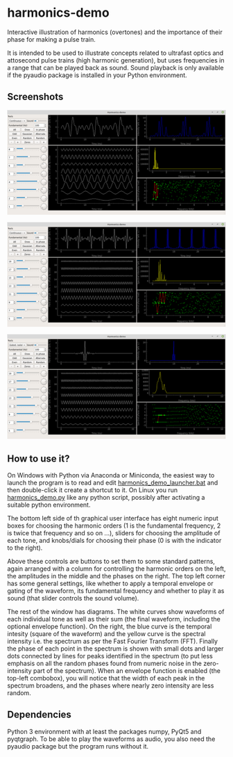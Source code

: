 # harmonics-demo
Interactive illustration of harmonics (overtones) and the importance of their phase for making a pulse train.

It is intended to be used to illustrate concepts related to ultrafast optics and attosecond pulse trains (high harmonic generation), but uses frequencies in a range that can be played back as sound. Sound playback is only available if the pyaudio package is installed in your Python environment.

## Screenshots
![Continuous-waveform example with odd and even harmonic orders and random phases](https://github.com/erik-mansson/harmonics-demo/blob/screenshots/screenshots/screenshot_1.png?raw=true)

![Odd-order harmonics with pi phase-shifts giving a pulse train with alternating signs](https://github.com/erik-mansson/harmonics-demo/blob/screenshots/screenshots/screenshot_2.png?raw=true)

![In the option to get an isolated pulse, an undocumented gating envelope function is applied and the sound playback makes longer pauses to hear the separate pulses](https://github.com/erik-mansson/harmonics-demo/blob/screenshots/screenshots/screenshot_3.png?raw=true)

## How to use it?

On Windows with Python via Anaconda or Miniconda, the easiest way to launch the program is to read and edit [harmonics_demo_launcher.bat](harmonics_demo_launcher.bat) and then double-click it create a shortcut to it. On Linux you run [harmonics_demo.py](harmonics_demo.py) like any python script, possibly after activating a suitable python environment.

The bottom left side of th graphical user interface has eight numeric input boxes for choosing the harmonic orders (1 is the fundamental frequency, 2 is twice that frequency and so on ...), sliders for choosing the amplitude of each tone, and knobs/dials for choosing their phase (0 is with the indicator to the right).

Above these controls are buttons to set them to some standard patterns, again arranged with a column for controlling the harmonic orders on the left, the amplitudes in the middle and the phases on the right.
The top left corner has some general settings, like whether to apply a temporal envelope or gating of the waveform, its fundamental frequency and whether to play it as sound (that slider controls the sound volume).

The rest of the window has diagrams. The white curves show waveforms of each individual tone as well as their sum (the final waveform, including the optional envelope function). On the right, the blue curve is the temporal intesity (square of the waveform) and the yellow curve is the spectral intensity i.e. the spectrum as per the Fast Fourier Transform (FFT). Finally the phase of each point in the spectrum is shown with small dots and larger dots connected by lines for peaks identified in the spectrum (to put less emphasis on all the random phases found from numeric noise in the zero-intensity part of the spectrum). When an envelope function is enabled (the top-left combobox), you will notice that the width of each peak in the spectrum broadens, and the phases where nearly zero intensity are less random.

## Dependencies
Python 3 environment with at least the packages numpy, PyQt5 and pyqtgraph. To be able to play the waveforms as audio, you also need the pyaudio package but the program runs without it.

